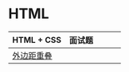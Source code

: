 # HTML 

| HTML + CSS |面试题||||
|---|---|---|---|---|
| [外边距重叠](https://github.com/panguangzhou/-/issues/1)|
